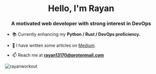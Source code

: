 <h1 align="center">Hello, I'm Rayan</h1>
<h3 align="center">A motivated web developer with strong interest in DevOps</h3>

- 📚 Currently enhancing my **Python / Rust / DevOps proficiency.**

- 📝 I have written some articles on [Medium](https://medium.com/@0xRayan).

- 📫 Reach me at **rayan13170@protonmail.com**

<p><img align="center" src="https://github-readme-stats.vercel.app/api/top-langs?username=rayanworkout&show_icons=true&locale=en&layout=compact" alt="rayanworkout" /></p>
